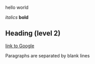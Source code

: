 hello world

*italics* **bold**

## Heading (level 2)

[link to Google](https://www.google.com)

Paragraphs are separated by blank lines
